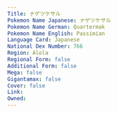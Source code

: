 ```yaml
---
﻿Title: ナゲツケサル
Pokemon Name Japanese: ナゲツケサル
Pokemon Name German: Quartermak
Pokemon Name English: Passimian
Language Card: Japanese
National Dex Number: 766
Region: Alola
Regional Form: false
Additional Form: false
Mega: false
Gigantamax: false
Cover: false
Link: 
Owned: 
---
```

